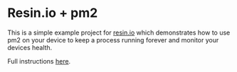 # Resin.io + pm2

This is a simple example project for [resin.io](http://resin.io) which demonstrates how to use pm2 on your device to keep a process running forever and monitor your devices health. 

Full instructions [here](https://resin.io/blog/eternal-applications-with-pm2-and-resin-io/).
